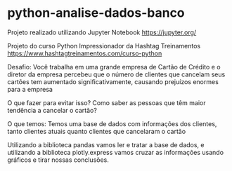 # python-analise-dados-banco

Projeto realizado utilizando Jupyter Notebook 
https://jupyter.org/

Projeto do curso Python Impressionador da Hashtag Treinamentos
https://www.hashtagtreinamentos.com/curso-python


Desafio:
Você trabalha em uma grande empresa de Cartão de Crédito e o diretor da empresa percebeu que o número de clientes que cancelam seus cartões tem aumentado significativamente, causando prejuízos enormes para a empresa

O que fazer para evitar isso? Como saber as pessoas que têm maior tendência a cancelar o cartão?

O que temos:
Temos uma base de dados com informações dos clientes, tanto clientes atuais quanto clientes que cancelaram o cartão

Utilizando a biblioteca pandas vamos ler e tratar a base de dados, e utilizando a biblioteca plotly.express vamos cruzar as informações usando gráficos e tirar nossas conclusões.